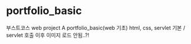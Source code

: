 # portfolio_basic

부스트코스 web project A portfolio_basic(web 기초)
html, css, servlet 기본 / servlet 호출 이후 이미지 로드 안됨..?!
